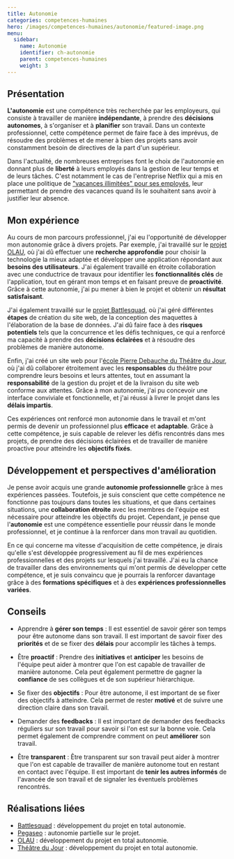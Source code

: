 ```yaml
---
title: Autonomie
categories: competences-humaines
hero: /images/competences-humaines/autonomie/featured-image.png
menu:
  sidebar:
    name: Autonomie
    identifier: ch-autonomie
    parent: competences-humaines
    weight: 3
---
```


## Présentation

**L'autonomie** est une compétence très recherchée par les employeurs, qui consiste à travailler de manière **indépendante**, à prendre des **décisions autonomes**, à s'organiser et à **planifier** son travail. Dans un contexte professionnel, cette compétence permet de faire face à des imprévus, de résoudre des problèmes et de mener à bien des projets sans avoir constamment besoin de directives de la part d'un supérieur.

Dans l'actualité, de nombreuses entreprises font le choix de l'autonomie en donnant plus de **liberté** à leurs employés dans la gestion de leur temps et de leurs tâches. C'est notamment le cas de l'entreprise Netflix qui a mis en place une politique de ["vacances illimitées" pour ses employés](https://jobs.netflix.com/work-life-philosophy#:~:text=We%20don't%20set%20a,in%20working%20smarter%2C%20not%20harder.), leur permettant de prendre des vacances quand ils le souhaitent sans avoir à justifier leur absence.

## Mon expérience

Au cours de mon parcours professionnel, j'ai eu l'opportunité de développer mon autonomie grâce à divers projets. Par exemple, j'ai travaillé sur le [projet OLAU](/posts/realisations/olau), où j'ai dû effectuer une **recherche approfondie** pour choisir la technologie la mieux adaptée et développer une application répondant aux **besoins des utilisateurs**. J'ai également travaillé en étroite collaboration avec une conductrice de travaux pour identifier les **fonctionnalités clés** de l'application, tout en gérant mon temps et en faisant preuve de **proactivité**. Grâce à cette autonomie, j'ai pu mener à bien le projet et obtenir un **résultat satisfaisant**.

J'ai également travaillé sur le [projet Battlesquad](/posts/realisations/battlesquad), où j'ai géré différentes **étapes** de création du site web, de la conception des maquettes à l'élaboration de la base de données. J'ai dû faire face à des **risques potentiels** tels que la concurrence et les défis techniques, ce qui a renforcé ma capacité à prendre des **décisions éclairées** et à résoudre des problèmes de manière autonome.

Enfin, j'ai créé un site web pour l'[école Pierre Debauche du Théâtre du Jour](/posts/realisations/theatre-du-jour), où j'ai dû collaborer étroitement avec les **responsables** du théâtre pour comprendre leurs besoins et leurs attentes, tout en assumant la **responsabilité** de la gestion du projet et de la livraison du site web conforme aux attentes. Grâce à mon autonomie, j'ai pu concevoir une interface conviviale et fonctionnelle, et j'ai réussi à livrer le projet dans les **délais impartis**.

Ces expériences ont renforcé mon autonomie dans le travail et m'ont permis de devenir un professionnel plus **efficace** et **adaptable**. Grâce à cette compétence, je suis capable de relever les défis rencontrés dans mes projets, de prendre des décisions éclairées et de travailler de manière proactive pour atteindre les **objectifs fixés**.

## Développement et perspectives d'amélioration

Je pense avoir acquis une grande **autonomie professionnelle** grâce à mes expériences passées. Toutefois, je suis conscient que cette compétence ne fonctionne pas toujours dans toutes les situations, et que dans certaines situations, une **collaboration étroite** avec les membres de l'équipe est nécessaire pour atteindre les objectifs du projet. Cependant, je pense que l'**autonomie** est une compétence essentielle pour réussir dans le monde professionnel, et je continue à la renforcer dans mon travail au quotidien.

En ce qui concerne ma vitesse d'acquisition de cette compétence, je dirais qu'elle s'est développée progressivement au fil de mes expériences professionnelles et des projets sur lesquels j'ai travaillé. J'ai eu la chance de travailler dans des environnements qui m'ont permis de développer cette compétence, et je suis convaincu que je pourrais la renforcer davantage grâce à des **formations spécifiques** et à des **expériences professionnelles variées**.

## Conseils

- Apprendre à **gérer son temps** : Il est essentiel de savoir gérer son temps pour être autonome dans son travail. Il est important de savoir fixer des **priorités** et de se fixer des **délais** pour accomplir les tâches à temps.
    
- Être **proactif** : Prendre des **initiatives** et **anticiper** les besoins de l'équipe peut aider à montrer que l'on est capable de travailler de manière autonome. Cela peut également permettre de gagner la **confiance** de ses collègues et de son supérieur hiérarchique.
    
- Se fixer des **objectifs** : Pour être autonome, il est important de se fixer des objectifs à atteindre. Cela permet de rester **motivé** et de suivre une direction claire dans son travail.
    
- Demander des **feedbacks** : Il est important de demander des feedbacks réguliers sur son travail pour savoir si l'on est sur la bonne voie. Cela permet également de comprendre comment on peut **améliorer** son travail.
    
- Être **transparent** : Être transparent sur son travail peut aider à montrer que l'on est capable de travailler de manière autonome tout en restant en contact avec l'équipe. Il est important de **tenir les autres informés** de l'avancée de son travail et de signaler les éventuels problèmes rencontrés.

## Réalisations liées
- [Battlesquad](/posts/realisations/battlesquad) : développement du projet en total autonomie.
- [Pegaseo](/posts/realisations/pegaseo) : autonomie partielle sur le projet.
- [OLAU](/posts/realisations/olau) : développement du projet en total autonomie.
- [Théâtre du Jour](/posts/realisations/theatre-du-jour) : développement du projet en total autonomie.
